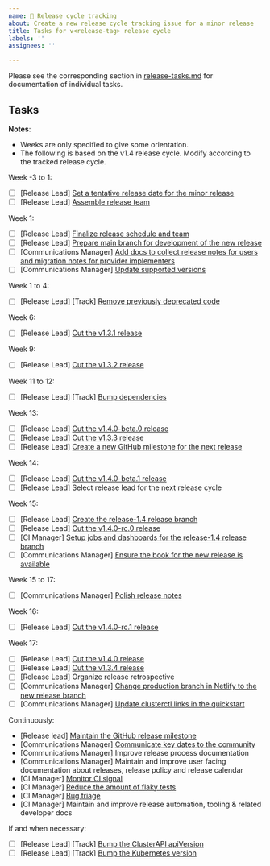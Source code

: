```yaml
---
name: 🚋 Release cycle tracking
about: Create a new release cycle tracking issue for a minor release
title: Tasks for v<release-tag> release cycle
labels: ''
assignees: ''

---
```


Please see the corresponding section in [release-tasks.md](https://github.com/sbueringer/cluster-api/blob/pr-release-tasks/docs/release/release-tasks.md) for documentation of individual tasks.  

## Tasks

**Notes**:
* Weeks are only specified to give some orientation.
* The following is based on the v1.4 release cycle. Modify according to the tracked release cycle.

Week -3 to 1:
* [ ] [Release Lead] [Set a tentative release date for the minor release](https://github.com/sbueringer/cluster-api/blob/pr-release-tasks/docs/release/release-tasks.md#set-a-tentative-release-date-for-the-minor-release)
* [ ] [Release Lead] [Assemble release team](https://github.com/sbueringer/cluster-api/blob/pr-release-tasks/docs/release/release-tasks.md#assemble-release-team)

Week 1:
* [ ] [Release Lead] [Finalize release schedule and team](https://github.com/sbueringer/cluster-api/blob/pr-release-tasks/docs/release/release-tasks.md#finalize-release-schedule-and-team)
* [ ] [Release Lead] [Prepare main branch for development of the new release](https://github.com/sbueringer/cluster-api/blob/pr-release-tasks/docs/release/release-tasks.md#prepare-main-branch-for-development-of-the-new-release)
* [ ] [Communications Manager] [Add docs to collect release notes for users and migration notes for provider implementers](https://github.com/sbueringer/cluster-api/blob/pr-release-tasks/docs/release/release-tasks.md#add-docs-to-collect-release-notes-for-users-and-migration-notes-for-provider-implementers)
* [ ] [Communications Manager] [Update supported versions](https://github.com/sbueringer/cluster-api/blob/pr-release-tasks/docs/release/release-tasks.md#update-supported-versions)

Week 1 to 4:
* [ ] [Release Lead] [Track] [Remove previously deprecated code](https://github.com/sbueringer/cluster-api/blob/pr-release-tasks/docs/release/release-tasks.md#track-remove-previously-deprecated-code)

Week 6:
* [ ] [Release Lead] [Cut the v1.3.1 release](https://github.com/sbueringer/cluster-api/blob/pr-release-tasks/docs/release/release-tasks.md#repeatedly-cut-a-release)

Week 9:
* [ ] [Release Lead] [Cut the v1.3.2 release](https://github.com/sbueringer/cluster-api/blob/pr-release-tasks/docs/release/release-tasks.md#repeatedly-cut-a-release)

Week 11 to 12:
* [ ] [Release Lead] [Track] [Bump dependencies](https://github.com/sbueringer/cluster-api/blob/pr-release-tasks/docs/release/release-tasks.md#track-bump-dependencies)

Week 13:
* [ ] [Release Lead] [Cut the v1.4.0-beta.0 release](https://github.com/sbueringer/cluster-api/blob/pr-release-tasks/docs/release/release-tasks.md#repeatedly-cut-a-release)
* [ ] [Release Lead] [Cut the v1.3.3 release](https://github.com/sbueringer/cluster-api/blob/pr-release-tasks/docs/release/release-tasks.md#repeatedly-cut-a-release)
* [ ] [Release Lead] [Create a new GitHub milestone for the next release](https://github.com/sbueringer/cluster-api/blob/pr-release-tasks/docs/release/release-tasks.md#create-a-new-github-milestone-for-the-next-release)

Week 14:
* [ ] [Release Lead] [Cut the v1.4.0-beta.1 release](https://github.com/sbueringer/cluster-api/blob/pr-release-tasks/docs/release/release-tasks.md#repeatedly-cut-a-release)
* [ ] [Release Lead] Select release lead for the next release cycle

Week 15:
* [ ] [Release Lead] [Create the release-1.4 release branch](https://github.com/sbueringer/cluster-api/blob/pr-release-tasks/docs/release/release-tasks.md#create-a-release-branch)
* [ ] [Release Lead] [Cut the v1.4.0-rc.0 release](https://github.com/sbueringer/cluster-api/blob/pr-release-tasks/docs/release/release-tasks.md#repeatedly-cut-a-release)
* [ ] [CI Manager] [Setup jobs and dashboards for the release-1.4 release branch](https://github.com/sbueringer/cluster-api/blob/pr-release-tasks/docs/release/release-tasks.md#setup-jobs-and-dashboards-for-a-new-release-branch)
* [ ] [Communications Manager] [Ensure the book for the new release is available](https://github.com/sbueringer/cluster-api/blob/pr-release-tasks/docs/release/release-tasks.md#ensure-the-book-for-the-new-release-is-available)

Week 15 to 17:
* [ ] [Communications Manager] [Polish release notes](https://github.com/sbueringer/cluster-api/blob/pr-release-tasks/docs/release/release-tasks.md#polish-release-notes)

Week 16:
* [ ] [Release Lead] [Cut the v1.4.0-rc.1 release](https://github.com/sbueringer/cluster-api/blob/pr-release-tasks/docs/release/release-tasks.md#repeatedly-cut-a-release)

Week 17:
* [ ] [Release Lead] [Cut the v1.4.0 release](https://github.com/sbueringer/cluster-api/blob/pr-release-tasks/docs/release/release-tasks.md#repeatedly-cut-a-release)
* [ ] [Release Lead] [Cut the v1.3.4 release](https://github.com/sbueringer/cluster-api/blob/pr-release-tasks/docs/release/release-tasks.md#repeatedly-cut-a-release)
* [ ] [Release Lead] Organize release retrospective
* [ ] [Communications Manager] [Change production branch in Netlify to the new release branch](https://github.com/sbueringer/cluster-api/blob/pr-release-tasks/docs/release/release-tasks.md#change-production-branch-in-netlify-to-the-new-release-branch)
* [ ] [Communications Manager] [Update clusterctl links in the quickstart](https://github.com/sbueringer/cluster-api/blob/pr-release-tasks/docs/release/release-tasks.md#update-clusterctl-links-in-the-quickstart)

Continuously:
* [Release lead] [Maintain the GitHub release milestone](https://github.com/sbueringer/cluster-api/blob/pr-release-tasks/docs/release/release-tasks.md#continuously-maintain-the-github-release-milestone)
* [Communications Manager] [Communicate key dates to the community](https://github.com/sbueringer/cluster-api/blob/pr-release-tasks/docs/release/release-tasks.md#continuously-communicate-key-dates-to-the-community)
* [Communications Manager] Improve release process documentation
* [Communications Manager] Maintain and improve user facing documentation about releases, release policy and release calendar
* [CI Manager] [Monitor CI signal](https://github.com/sbueringer/cluster-api/blob/pr-release-tasks/docs/release/release-tasks.md#continuously-monitor-ci-signal)
* [CI Manager] [Reduce the amount of flaky tests](https://github.com/sbueringer/cluster-api/blob/pr-release-tasks/docs/release/release-tasks.md#continuously-reduce-the-amount-of-flaky-tests)
* [CI Manager] [Bug triage](https://github.com/sbueringer/cluster-api/blob/pr-release-tasks/docs/release/release-tasks.md#continuously-bug-triage)
* [CI Manager] Maintain and improve release automation, tooling & related developer docs

If and when necessary:
* [ ] [Release Lead] [Track] [Bump the ClusterAPI apiVersion](https://github.com/sbueringer/cluster-api/blob/pr-release-tasks/docs/release/release-tasks.md#optional-track-bump-the-clusterapi-apiversion)
* [ ] [Release Lead] [Track] [Bump the Kubernetes version](https://github.com/sbueringer/cluster-api/blob/pr-release-tasks/docs/release/release-tasks.md#optional-track-bump-the-kubernetes-version)
